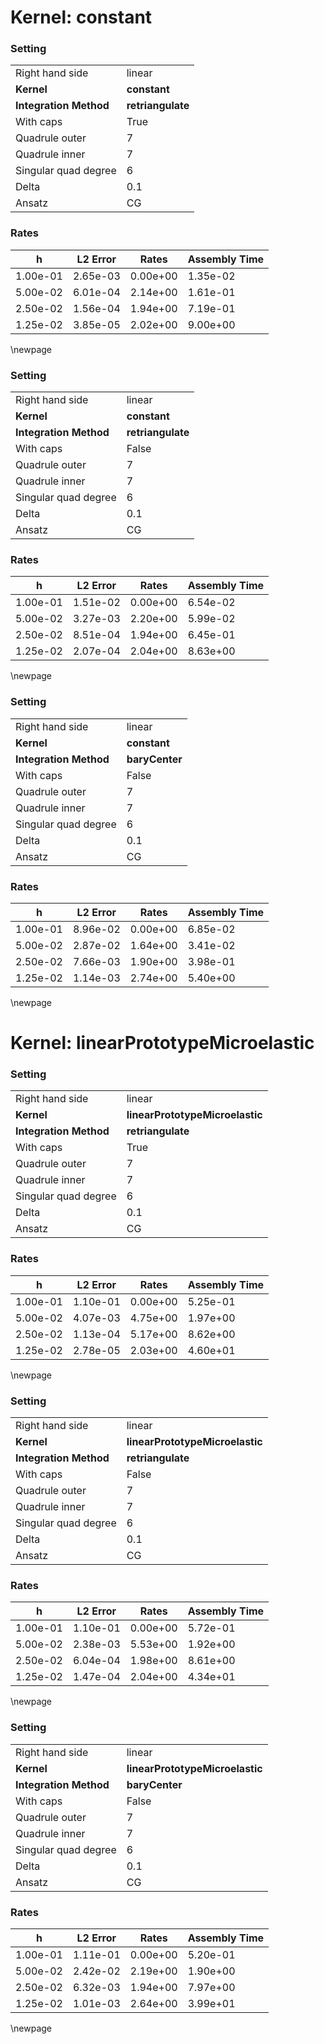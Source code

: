 # Kernel: constant
### Setting
| | |
| --- | --- |
| Right hand side | linear |
| **Kernel** | **constant** |
| **Integration Method** | **retriangulate** |
| With caps | True |
| Quadrule outer | 7 |
| Quadrule inner | 7 |
| Singular quad degree | 6 |
| Delta | 0.1 |
| Ansatz | CG |
### Rates
| h| L2 Error| Rates| Assembly Time| 
|---|---|---|---|
| 1.00e-01 | 2.65e-03 | 0.00e+00 | 1.35e-02 |
| 5.00e-02 | 6.01e-04 | 2.14e+00 | 1.61e-01 |
| 2.50e-02 | 1.56e-04 | 1.94e+00 | 7.19e-01 |
| 1.25e-02 | 3.85e-05 | 2.02e+00 | 9.00e+00 |
\newpage 
### Setting
| | |
| --- | --- |
| Right hand side | linear |
| **Kernel** | **constant** |
| **Integration Method** | **retriangulate** |
| With caps | False |
| Quadrule outer | 7 |
| Quadrule inner | 7 |
| Singular quad degree | 6 |
| Delta | 0.1 |
| Ansatz | CG |
### Rates
| h| L2 Error| Rates| Assembly Time| 
|---|---|---|---|
| 1.00e-01 | 1.51e-02 | 0.00e+00 | 6.54e-02 |
| 5.00e-02 | 3.27e-03 | 2.20e+00 | 5.99e-02 |
| 2.50e-02 | 8.51e-04 | 1.94e+00 | 6.45e-01 |
| 1.25e-02 | 2.07e-04 | 2.04e+00 | 8.63e+00 |
\newpage 
### Setting
| | |
| --- | --- |
| Right hand side | linear |
| **Kernel** | **constant** |
| **Integration Method** | **baryCenter** |
| With caps | False |
| Quadrule outer | 7 |
| Quadrule inner | 7 |
| Singular quad degree | 6 |
| Delta | 0.1 |
| Ansatz | CG |
### Rates
| h| L2 Error| Rates| Assembly Time| 
|---|---|---|---|
| 1.00e-01 | 8.96e-02 | 0.00e+00 | 6.85e-02 |
| 5.00e-02 | 2.87e-02 | 1.64e+00 | 3.41e-02 |
| 2.50e-02 | 7.66e-03 | 1.90e+00 | 3.98e-01 |
| 1.25e-02 | 1.14e-03 | 2.74e+00 | 5.40e+00 |
\newpage 
# Kernel: linearPrototypeMicroelastic
### Setting
| | |
| --- | --- |
| Right hand side | linear |
| **Kernel** | **linearPrototypeMicroelastic** |
| **Integration Method** | **retriangulate** |
| With caps | True |
| Quadrule outer | 7 |
| Quadrule inner | 7 |
| Singular quad degree | 6 |
| Delta | 0.1 |
| Ansatz | CG |
### Rates
| h| L2 Error| Rates| Assembly Time| 
|---|---|---|---|
| 1.00e-01 | 1.10e-01 | 0.00e+00 | 5.25e-01 |
| 5.00e-02 | 4.07e-03 | 4.75e+00 | 1.97e+00 |
| 2.50e-02 | 1.13e-04 | 5.17e+00 | 8.62e+00 |
| 1.25e-02 | 2.78e-05 | 2.03e+00 | 4.60e+01 |
\newpage 
### Setting
| | |
| --- | --- |
| Right hand side | linear |
| **Kernel** | **linearPrototypeMicroelastic** |
| **Integration Method** | **retriangulate** |
| With caps | False |
| Quadrule outer | 7 |
| Quadrule inner | 7 |
| Singular quad degree | 6 |
| Delta | 0.1 |
| Ansatz | CG |
### Rates
| h| L2 Error| Rates| Assembly Time| 
|---|---|---|---|
| 1.00e-01 | 1.10e-01 | 0.00e+00 | 5.72e-01 |
| 5.00e-02 | 2.38e-03 | 5.53e+00 | 1.92e+00 |
| 2.50e-02 | 6.04e-04 | 1.98e+00 | 8.61e+00 |
| 1.25e-02 | 1.47e-04 | 2.04e+00 | 4.34e+01 |
\newpage 
### Setting
| | |
| --- | --- |
| Right hand side | linear |
| **Kernel** | **linearPrototypeMicroelastic** |
| **Integration Method** | **baryCenter** |
| With caps | False |
| Quadrule outer | 7 |
| Quadrule inner | 7 |
| Singular quad degree | 6 |
| Delta | 0.1 |
| Ansatz | CG |
### Rates
| h| L2 Error| Rates| Assembly Time| 
|---|---|---|---|
| 1.00e-01 | 1.11e-01 | 0.00e+00 | 5.20e-01 |
| 5.00e-02 | 2.42e-02 | 2.19e+00 | 1.90e+00 |
| 2.50e-02 | 6.32e-03 | 1.94e+00 | 7.97e+00 |
| 1.25e-02 | 1.01e-03 | 2.64e+00 | 3.99e+01 |
\newpage 
